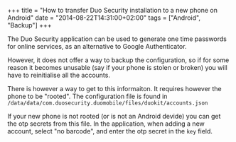 +++
title = "How to transfer Duo Security installation to a new phone on Android"
date = "2014-08-22T14:31:00+02:00"
tags = ["Android", "Backup"]
+++

The Duo Security application can be used to generate one time passwords for
online services, as an alternative to Google Authenticator.

However, it does not offer a way to backup the configuration, so if for some
reason it becomes unusable (say if your phone is stolen or broken) you will have
to reinitialise all the accounts.

There is however a way to get to this informaiton. It requires however the phone
to be "rooted". The configuration file is found in
`/data/data/com.duosecurity.duomobile/files/duokit/accounts.json`

If your new phone is not rooted (or is not an Android devide) you can get the
otp secrets from this file. In the application, when adding a new account,
 select "no barcode", and enter the otp secret in the `key` field.
